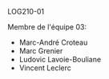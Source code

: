 LOG210-01

Membre de l'équipe 03: 
<ul>
	<li>Marc-André Croteau</li>
	<li>Marc Grenier</li>
	<li>Ludovic Lavoie-Bouliane</li>
	<li>Vincent Leclerc</li>
</ul>

	
